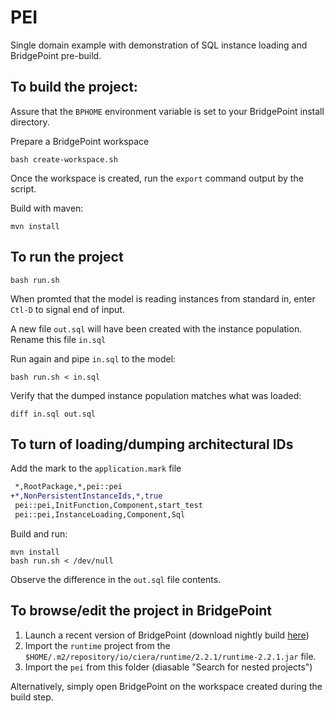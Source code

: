 # PEI

Single domain example with demonstration of SQL instance loading and
BridgePoint pre-build.

## To build the project:

Assure that the `BPHOME` environment variable is set to your BridgePoint
install directory.

Prepare a BridgePoint workspace
```
bash create-workspace.sh
```

Once the workspace is created, run the `export` command output by the script.

Build with maven:
```
mvn install
```

## To run the project

```
bash run.sh
```

When promted that the model is reading instances from standard in, enter
`Ctl-D` to signal end of input.

A new file `out.sql` will have been created with the instance population. Rename
this file `in.sql`

Run again and pipe `in.sql` to the model:
```
bash run.sh < in.sql
```

Verify that the dumped instance population matches what was loaded:
```
diff in.sql out.sql
```

## To turn of loading/dumping architectural IDs

Add the mark to the `application.mark` file

```diff
 *,RootPackage,*,pei::pei
+*,NonPersistentInstanceIds,*,true
 pei::pei,InitFunction,Component,start_test
 pei::pei,InstanceLoading,Component,Sql
```

Build and run:
```
mvn install
bash run.sh < /dev/null
```

Observe the difference in the `out.sql` file contents.

## To browse/edit the project in BridgePoint

1. Launch a recent version of BridgePoint (download nightly build
   [here](https://s3.amazonaws.com/xtuml-releases/nightly-build/buildfiles.html))
2. Import the `runtime` project from the
   `$HOME/.m2/repository/io/ciera/runtime/2.2.1/runtime-2.2.1.jar` file.
3. Import the `pei` from this folder (diasable "Search for nested
   projects")

Alternatively, simply open BridgePoint on the workspace created during the build
step.
